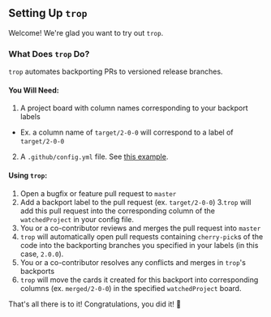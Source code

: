 ## Setting Up `trop`

Welcome! We're glad you want to try out `trop`.

### What Does `trop` Do?

`trop` automates backporting PRs to versioned release branches.

#### You Will Need:

1. A project board with column names corresponding to your backport labels
  - Ex. a column name of `target/2-0-0` will correspond to a label of `target/2-0-0`
2. A `.github/config.yml` file. See [this example](.example.config).

#### Using `trop`:

1. Open a bugfix or feature pull request to `master`
2. Add a backport label to the pull request (ex. `target/2-0-0`)
3.`trop` will add this pull request into the corresponding column of the `watchedProject` in your config file.
4. You or a co-contributor reviews and merges the pull request into `master`
5. `trop` will automatically open pull requests containing `cherry-pick`s of the code into the backporting branches you specified in your labels (in this case, `2.0.0`).
6. You or a co-contributor resolves any conflicts and merges in `trop`'s backports
7. `trop` will move the cards it created for this backport into corresponding columns (ex. `merged/2-0-0`) in the specified `watchedProject` board.

That's all there is to it! Congratulations, you did it! :tada: